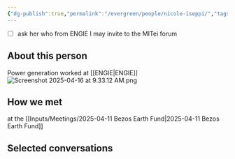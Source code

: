 ```yaml
---
{"dg-publish":true,"permalink":"/evergreen/people/nicole-iseppi/","tags":["people"]}
---
```



- [ ] ask her who from ENGIE I may invite to the MITei forum
## About this person
Power generation
worked at [[ENGIE\|ENGIE]]
![Screenshot 2025-04-16 at 9.33.12 AM.png](/img/user/Attachments/Screenshot%202025-04-16%20at%209.33.12%20AM.png)



## How we met
at the [[Inputs/Meetings/2025-04-11 Bezos Earth Fund\|2025-04-11 Bezos Earth Fund]]

## Selected conversations
